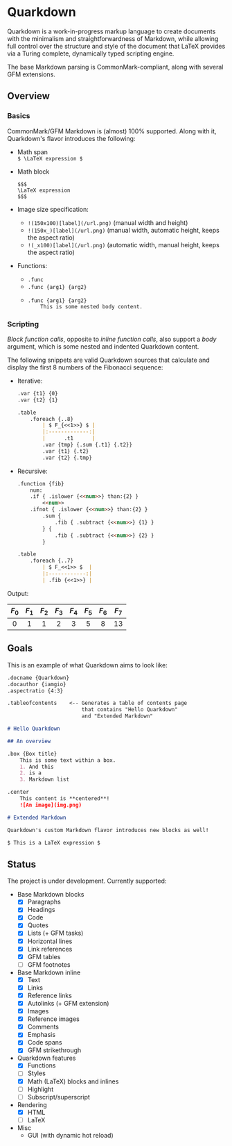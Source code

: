 # Quarkdown

Quarkdown is a work-in-progress markup language to create documents with the minimalism and straightforwardness of Markdown,
while allowing full control over the structure and style of the document that LaTeX provides via a Turing complete, dynamically typed scripting engine.

The base Markdown parsing is CommonMark-compliant, along with several GFM extensions.

## Overview

### Basics
CommonMark/GFM Markdown is (almost) 100% supported. Along with it, Quarkdown's flavor introduces the following:

- Math span  
  `$ \LaTeX expression $`

- Math block
  ```
  $$$
  \LaTeX expression
  $$$
  ```
  
- Image size specification:  
  - `!(150x100)[label](/url.png)` (manual width and height)
  - `!(150x_)[label](/url.png)` (manual width, automatic height, keeps the aspect ratio)
  - `!(_x100)[label](/url.png)` (automatic width, manual height, keeps the aspect ratio)


- Functions:
  - `.func`
  - `.func {arg1} {arg2}`
  - ```
    .func {arg1} {arg2}
        This is some nested body content.
    ```

### Scripting
_Block function calls_, opposite to _inline function calls_, also support a _body_ argument,
which is some nested and indented Quarkdown content. 

The following snippets are valid Quarkdown sources that calculate and display the first 8 numbers of the Fibonacci sequence:
- Iterative:
  ```markdown
  .var {t1} {0}
  .var {t2} {1}

  .table
      .foreach {..8}
          | $ F_{<<1>>} $ |
          |:-------------:|
          |      .t1      |
          .var {tmp} {.sum {.t1} {.t2}}
          .var {t1} {.t2}
          .var {t2} {.tmp}
  ```
- Recursive:
  ```markdown
  .function {fib}
      num:
      .if { .islower {<<num>>} than:{2} }
          <<num>>
      .ifnot { .islower {<<num>>} than:{2} }
          .sum {
              .fib { .subtract {<<num>>} {1} }
          } {
              .fib { .subtract {<<num>>} {2} }
          }
  
  .table
      .foreach {..7}
          | $ F_<<1>> $  |
          |:------------:|
          | .fib {<<1>>} |
  ```

Output:

| $F_0$ | $F_1$ | $F_2$ | $F_3$ | $F_4$ | $F_5$ | $F_6$ | $F_7$ |
|:-----:|:-----:|:-----:|:-----:|:-----:|:-----:|:-----:|:-----:|
|   0   |   1   |   1   |   2   |   3   |   5   |   8   |  13   |

## Goals

This is an example of what Quarkdown aims to look like:
```markdown
.docname {Quarkdown}
.docauthor {iamgio}
.aspectratio {4:3}

.tableofcontents    <-- Generates a table of contents page
                        that contains "Hello Quarkdown"
                        and "Extended Markdown"

# Hello Quarkdown

## An overview

.box {Box title}
    This is some text within a box.
    1. And this
    2. is a
    3. Markdown list

.center
    This content is **centered**!
    ![An image](img.png)

# Extended Markdown

Quarkdown's custom Markdown flavor introduces new blocks as well!

$ This is a LaTeX expression $

```

## Status

The project is under development. Currently supported:

- Base Markdown blocks
  - [x] Paragraphs
  - [x] Headings
  - [x] Code
  - [x] Quotes
  - [x] Lists (+ GFM tasks)
  - [x] Horizontal lines
  - [x] Link references
  - [x] GFM tables
  - [ ] GFM footnotes

- Base Markdown inline
  - [x] Text
  - [x] Links
  - [x] Reference links
  - [x] Autolinks (+ GFM extension)
  - [x] Images
  - [x] Reference images
  - [x] Comments
  - [x] Emphasis
  - [x] Code spans
  - [x] GFM strikethrough

- Quarkdown features
  - [x] Functions
  - [ ] Styles
  - [x] Math (LaTeX) blocks and inlines
  - [ ] Highlight
  - [ ] Subscript/superscript

- Rendering
  - [x] HTML
  - [ ] LaTeX
  
- Misc
  - GUI (with dynamic hot reload)